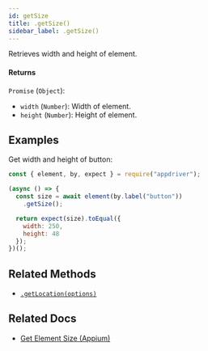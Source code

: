 ```yaml
---
id: getSize
title: .getSize()
sidebar_label: .getSize()
---
```


Retrieves width and height of element.

#### Returns

`Promise` (`Object`):
  - `width` (`Number`): Width of element.
  - `height` (`Number`): Height of element.

## Examples

Get width and height of button:

```javascript
const { element, by, expect } = require("appdriver");

(async () => {
  const size = await element(by.label("button"))
    .getSize();

  return expect(size).toEqual({
    width: 250,
    height: 48
  });
})();
```

## Related Methods

- [`.getLocation(options)`](./getLocation.md)

## Related Docs

- [Get Element Size (Appium)](http://appium.io/docs/en/commands/element/attributes/size/)